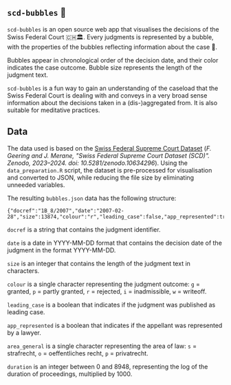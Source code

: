 ## `scd-bubbles` 🫧
`scd-bubbles` is an open source web app that visualises the decisions of the Swiss Federal Court 🇨🇭🏛. Every judgments is represented by a bubble, with the properties of the bubbles reflecting information about the case 🫧.

Bubbles appear in chronological order of the decision date, and their color indicates the case outcome. Bubble size represents the length of the judgment text.

`scd-bubbles` is a fun way to gain an understanding of the caseload that the Swiss Federal Court is dealing with and conveys in a very broad sense information about the decisions taken in a (dis-)aggregated from. It is also suitable for meditative practices.

## Data
The data used is based on the [Swiss Federal Supreme Court Dataset](https://zenodo.org/records/10634296) (*F. Geering and J. Merane, "Swiss Federal Supreme Court Dataset (SCD)". Zenodo, 2023–2024. doi: 10.5281/zenodo.10634296*). Using the `data_preparation.R` script, the dataset is pre-processed for visualisation and converted to JSON, while reducing the file size by eliminating unneeded variables.

The resulting `bubbles.json` data has the following structure:
```
{"docref":"1B_8/2007","date":"2007-02-28","size":13874,"colour":"r","leading_case":false,"app_represented":true,"area_general":"s","duration":3989}
```

`docref` is a string that contains the judgment identifier.

`date` is a date in YYYY-MM-DD format that contains the decision date of the judgment in the format YYYY-MM-DD.

`size` is an integer that contains the length of the judgment text in characters.

`colour` is a single character representing the judgment outcome: `g` = granted, `p` = partly granted, `r` = rejected, `i` = inadmissible, `w` = writeoff.

`leading_case` is a boolean that indicates if the judgment was published as leading case.

`app_represented` is a boolean that indicates if the appellant was represented by a lawyer.

`area_general` is a single character representing the area of law: `s` = strafrecht, `o` = oeffentliches recht, `p` = privatrecht.

`duration` is an integer between 0 and 8948, representing the log of the duration of proceedings, multiplied by 1000.
